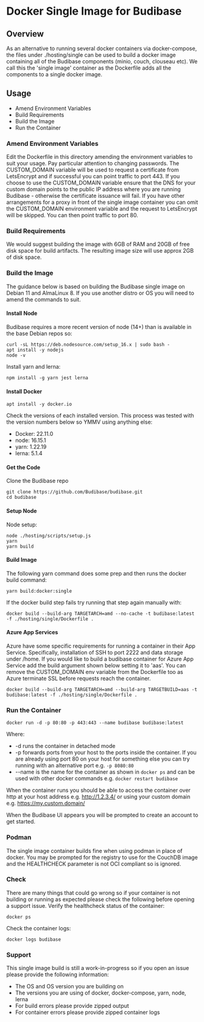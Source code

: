 # Docker Single Image for Budibase

## Overview

As an alternative to running several docker containers via docker-compose, the files under ./hosting/single can be used to build a docker image containing all of the Budibase components (minio, couch, clouseau etc).
We call this the 'single image' container as the Dockerfile adds all the components to a single docker image.

## Usage

- Amend Environment Variables
- Build Requirements
- Build the Image
- Run the Container

### Amend Environment Variables

Edit the Dockerfile in this directory amending the environment variables to suit your usage. Pay particular attention to changing passwords.
The CUSTOM_DOMAIN variable will be used to request a certificate from LetsEncrypt and if successful you can point traffic to port 443. If you choose to use the CUSTOM_DOMAIN variable ensure that the DNS for your custom domain points to the public IP address where you are running Budibase - otherwise the certificate issuance will fail.
If you have other arrangements for a proxy in front of the single image container you can omit the CUSTOM_DOMAIN environment variable and the request to LetsEncrypt will be skipped. You can then point traffic to port 80.

### Build Requirements

We would suggest building the image with 6GB of RAM and 20GB of free disk space for build artifacts. The resulting image size will use approx 2GB of disk space.

### Build the Image

The guidance below is based on building the Budibase single image on Debian 11 and AlmaLinux 8. If you use another distro or OS you will need to amend the commands to suit.

#### Install Node

Budibase requires a more recent version of node (14+) than is available in the base Debian repos so:

```
curl -sL https://deb.nodesource.com/setup_16.x | sudo bash -
apt install -y nodejs
node -v
```

Install yarn and lerna:

```
npm install -g yarn jest lerna
```

#### Install Docker

```
apt install -y docker.io
```

Check the versions of each installed version. This process was tested with the version numbers below so YMMV using anything else:

- Docker: 22.11.0
- node: 16.15.1
- yarn: 1.22.19
- lerna: 5.1.4

#### Get the Code

Clone the Budibase repo

```
git clone https://github.com/Budibase/budibase.git
cd budibase
```

#### Setup Node

Node setup:

```
node ./hosting/scripts/setup.js
yarn
yarn build
```

#### Build Image

The following yarn command does some prep and then runs the docker build command:

```
yarn build:docker:single
```

If the docker build step fails try running that step again manually with:

```
docker build --build-arg TARGETARCH=amd --no-cache -t budibase:latest -f ./hosting/single/Dockerfile .
```

#### Azure App Services

Azure have some specific requirements for running a container in their App Service. Specifically, installation of SSH to port 2222 and data storage under /home. If you would like to build a budibase container for Azure App Service add the build argument shown below setting it to 'aas'. You can remove the CUSTOM_DOMAIN env variable from the Dockerfile too as Azure terminate SSL before requests reach the container.

```
docker build --build-arg TARGETARCH=amd --build-arg TARGETBUILD=aas -t budibase:latest -f ./hosting/single/Dockerfile .
```

### Run the Container

```
docker run -d -p 80:80 -p 443:443 --name budibase budibase:latest
```

Where:

- -d runs the container in detached mode
- -p forwards ports from your host to the ports inside the container. If you are already using port 80 on your host for something else you can try running with an alternative port e.g. `-p 8080:80`
- --name is the name for the container as shown in `docker ps` and can be used with other docker commands e.g. `docker restart budibase`

When the container runs you should be able to access the container over http at your host address e.g. http://1.2.3.4/ or using your custom domain e.g. https://my.custom.domain/

When the Budibase UI appears you will be prompted to create an account to get started.

### Podman

The single image container builds fine when using podman in place of docker. You may be prompted for the registry to use for the CouchDB image and the HEALTHCHECK parameter is not OCI compliant so is ignored.

### Check

There are many things that could go wrong so if your container is not building or running as expected please check the following before opening a support issue.
Verify the healthcheck status of the container:

```
docker ps
```

Check the container logs:

```
docker logs budibase
```

### Support

This single image build is still a work-in-progress so if you open an issue please provide the following information:

- The OS and OS version you are building on
- The versions you are using of docker, docker-compose, yarn, node, lerna
- For build errors please provide zipped output
- For container errors please provide zipped container logs
